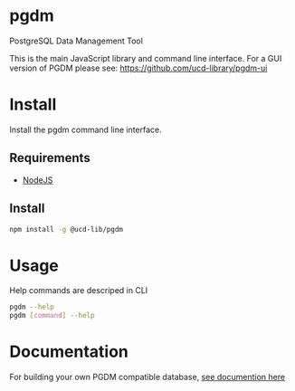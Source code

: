 # pgdm
PostgreSQL Data Management Tool

This is the main JavaScript library and command line interface.  For a GUI
version of PGDM please see: https://github.com/ucd-library/pgdm-ui

# Install

Install the pgdm command line interface.

## Requirements

 - [NodeJS](https://nodejs.org/en/)

## Install

```bash
npm install -g @ucd-lib/pgdm
```

# Usage

Help commands are descriped in CLI

```bash
pgdm --help
pgdm [command] --help
```

# Documentation

For building your own PGDM compatible database, [see documention here](./docs/README.md)